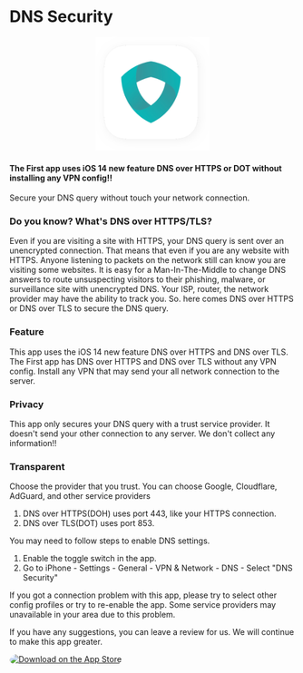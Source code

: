 # DNS Security

<div style="text-align:center"><a href='https://apps.apple.com/us/app/id1533938029'><img src="mac_logo.png" width='200px' style='alignment:center'></a></div>

#### The First app uses iOS 14 new feature DNS over HTTPS or DOT without installing any VPN config!!
Secure your DNS query without touch your network connection.

### Do you know? What's DNS over HTTPS/TLS?

Even if you are visiting a site with HTTPS, your DNS query is sent over an unencrypted connection. That means that even if you are any website with HTTPS. Anyone listening to packets on the network still can know you are visiting some websites. It is easy for a Man-In-The-Middle to change DNS answers to route unsuspecting visitors to their phishing, malware, or surveillance site with unencrypted DNS. Your ISP, router, the network provider may have the ability to track you. So. here comes DNS over HTTPS or DNS over TLS to secure the DNS query.

### Feature
This app uses the iOS 14 new feature DNS over HTTPS and DNS over TLS. 
The First app has DNS over HTTPS and DNS over TLS without any VPN config. Install any VPN that may send your all network connection to the server.

### Privacy
This app only secures your DNS query with a trust service provider. It doesn't send your other connection to any server. We don't collect any information!!

### Transparent
Choose the provider that you trust.
You can choose Google, Cloudflare, AdGuard, and other service providers

1. DNS over HTTPS(DOH) uses port 443, like your HTTPS connection.
2. DNS over TLS(DOT) uses port 853.


You may need to follow steps to enable DNS settings.
1. Enable the toggle switch in the app.
2. Go to iPhone - Settings - General - VPN & Network - DNS - Select "DNS Security"

If you got a connection problem with this app, please try to select other config profiles or try to re-enable the app. Some service providers may unavailable in your area due to this problem.

If you have any suggestions, you can leave a review for us. We will continue to make this app greater.


<a href="https://apps.apple.com/us/app/id1533938029?itsct=apps_box&amp;itscg=30200" style="display: inline-block; overflow: hidden; border-top-left-radius: 13px; border-top-right-radius: 13px; border-bottom-right-radius: 13px; border-bottom-left-radius: 13px; width: 250px; height: 83px;"><img src="https://tools.applemediaservices.com/api/badges/download-on-the-app-store/black/en-US?size=250x83&amp;releaseDate=1411430400&h=ffc277244dfe9331424b96b71b8ae829" alt="Download on the App Store" style="border-top-left-radius: 13px; border-top-right-radius: 13px; border-bottom-right-radius: 13px; border-bottom-left-radius: 13px; width: 250px; height: 83px;"></a>
